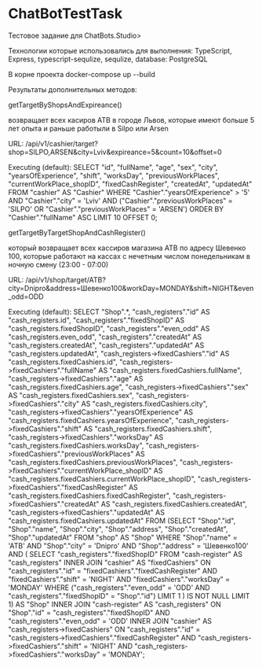 # ChatBotTestTask

Тестовое задание для ChatBots.Studio>

Технологии которые использовались для выполнения:
  TypeScript, Express, typescript-sequlize, sequlize, database: PostgreSQL

В корне проекта 
docker-compose up --build

Результаты дополнительных методов:


  getTargetByShopsAndExpireance()

  возвращает всех касиров ATB в городе Львов, которые имеют больше 5 лет опыта и раньше работыли в Silpo или Arsen

  URL:  /api/v1/cashier/target?shop=SILPO,ARSEN&city=Lviv&expireance=5&count=10&offset=0

  Executing (default): SELECT "id", "fullName", "age", "sex", "city", "yearsOfExperience", "shift", "worksDay", "previousWorkPlaces", "currentWorkPlace_shopID", "fixedCashRegister", "createdAt", "updatedAt" FROM "cashier" AS "Cashier" WHERE "Cashier"."yearsOfExperience" > '5' AND "Cashier"."city" = 'Lviv' AND ("Cashier"."previousWorkPlaces" = 'SILPO' OR "Cashier"."previousWorkPlaces" = 'ARSEN') ORDER BY "Cashier"."fullName" ASC LIMIT 10 OFFSET 0;


  getTargetByTargetShopAndCashRegister()

  который возвращает всех кассиров магазина ATB по адресу Шевенко 100, которые работают на кассах с нечетным числом понедельникам в ночную смену (23:00 - 07:00)

  URL: /api/v1/shop/target/ATB?city=Dnipro&address=Шевенко100&workDay=MONDAY&shift=NIGHT&even_odd=ODD

  Executing (default): SELECT "Shop".*, "cash_registers"."id" AS "cash_registers.id", "cash_registers"."fixedShopID" AS "cash_registers.fixedShopID", "cash_registers"."even_odd" AS "cash_registers.even_odd", "cash_registers"."createdAt" AS "cash_registers.createdAt", "cash_registers"."updatedAt" AS "cash_registers.updatedAt", "cash_registers->fixedCashiers"."id" AS "cash_registers.fixedCashiers.id", "cash_registers->fixedCashiers"."fullName" AS "cash_registers.fixedCashiers.fullName", "cash_registers->fixedCashiers"."age" AS "cash_registers.fixedCashiers.age", "cash_registers->fixedCashiers"."sex" AS "cash_registers.fixedCashiers.sex", "cash_registers->fixedCashiers"."city" AS "cash_registers.fixedCashiers.city", "cash_registers->fixedCashiers"."yearsOfExperience" AS "cash_registers.fixedCashiers.yearsOfExperience", "cash_registers->fixedCashiers"."shift" AS "cash_registers.fixedCashiers.shift", "cash_registers->fixedCashiers"."worksDay" AS "cash_registers.fixedCashiers.worksDay", "cash_registers->fixedCashiers"."previousWorkPlaces" AS "cash_registers.fixedCashiers.previousWorkPlaces", "cash_registers->fixedCashiers"."currentWorkPlace_shopID" AS "cash_registers.fixedCashiers.currentWorkPlace_shopID", "cash_registers->fixedCashiers"."fixedCashRegister" AS "cash_registers.fixedCashiers.fixedCashRegister", "cash_registers->fixedCashiers"."createdAt" AS "cash_registers.fixedCashiers.createdAt", "cash_registers->fixedCashiers"."updatedAt" AS "cash_registers.fixedCashiers.updatedAt" FROM (SELECT "Shop"."id", "Shop"."name", "Shop"."city", "Shop"."address", "Shop"."createdAt", "Shop"."updatedAt" FROM "shop" AS "Shop" WHERE "Shop"."name" = 'ATB' AND "Shop"."city" = 'Dnipro' AND "Shop"."address" = 'Шевенко100' AND ( SELECT "cash_registers"."fixedShopID" FROM "cash-register" AS "cash_registers" INNER JOIN "cashier" AS "fixedCashiers" ON "cash_registers"."id" = "fixedCashiers"."fixedCashRegister" AND "fixedCashiers"."shift" = 'NIGHT' AND "fixedCashiers"."worksDay" = 'MONDAY' WHERE ("cash_registers"."even_odd" = 'ODD' AND "cash_registers"."fixedShopID" = "Shop"."id") LIMIT 1 ) IS NOT NULL LIMIT 1) AS "Shop" INNER JOIN "cash-register" AS "cash_registers" ON "Shop"."id" = "cash_registers"."fixedShopID" AND "cash_registers"."even_odd" = 'ODD' INNER JOIN "cashier" AS "cash_registers->fixedCashiers" ON "cash_registers"."id" = "cash_registers->fixedCashiers"."fixedCashRegister" AND "cash_registers->fixedCashiers"."shift" = 'NIGHT' AND "cash_registers->fixedCashiers"."worksDay" = 'MONDAY';




